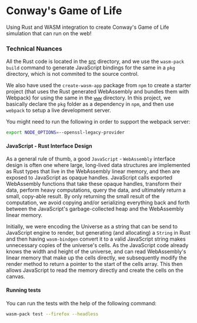 # Conway's Game of Life

Using Rust and WASM integration to create Conway's Game of Life simulation that can run on the web!

### Technical Nuances

All the Rust code is located in the [src](./src/) directory, and we use the `wasm-pack build` command to generate JavaScript bindings for the same in a `pkg` directory, which is not commited to the source control.

We also have used the `create-wasm-app` package from `npm` to create a starter project (that uses the Rust generated WebAssembly and bundles them with Webpack) for using the same in the [`www`](./www/) directory. In this project, we basically declare the `pkg` folder as a dependency in `npm`, and then use `webpack` to setup a live development server.

You might need to run the following in order to support the webpack server:

```bash
export NODE_OPTIONS=--openssl-legacy-provider
```

#### JavaScript - Rust Interface Design

As a general rule of thumb, a good `JavaScript` - `WebAssembly` interface design is often one where large, long-lived data structures are implemented as Rust types that live in the WebAssembly linear memory, and then are exposed to JavaScript as opaque handles. JavaScript calls exported WebAssembly functions that take these opaque handles, transform their data, perform heavy computations, query the data, and ultimately return a small, copy-able result. By only returning the small result of the computation, we avoid copying and/or serializing everything back and forth between the JavaScript's garbage-collected heap and the WebAssembly linear memory.

Initially, we were encoding the Universe as a string that can be send to JavaScript engine to render, but generating (and allocating) a `String` in Rust and then having `wasm-bindgen` convert it to a valid JavaScript string makes unnecessary copies of the universe's cells. As the JavaScript code already knows the width and height of the universe, and can read WebAssembly's linear memory that make up the cells directly, we subsequently modify the render method to return a pointer to the start of the cells array. This then allows JavaScript to read the memory directly and create the cells on the canvas.

#### Running tests

You can run the tests with the help of the following command:

```bash
wasm-pack test --firefox --headless
```

